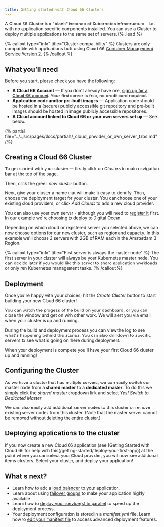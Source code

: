 ```yaml
---
title: Getting started with Cloud 66 Clusters
---
```


A Cloud 66 Cluster is a "blank" instance of Kubernetes infrastructure - i.e. with no application specific components installed. You can use a Cluster to deploy multiple applications to the same set of servers. {% .lead %}

{% callout type="info" title="Cluster compatibility" %}
Clusters are only compatible with applications built using Cloud 66 [Container Management Service Version 2](/docs/cloud-66-101/concepts-and-terminology#version-1-vs-version-2). 
{% /callout %}

## What you’ll need

Before you start, please check you have the following:

* **A Cloud 66 Account** &mdash; If you don't already have one, [sign up for a Cloud 66 account](https://app.cloud66.com/users/sign_up). Your first server is free, no credit card required.
* **Application code and/or pre-built images** &mdash; Application code should be hosted in a (secure) publicly accessible git repository and pre-built images should be hosted in image publicly accessible repositories.
* **A Cloud account linked to Cloud 66 or your own servers set up** &mdash; See below.

{% partial file="../../src/pages/docs/partials/_cloud_provider_or_own_server_tabs.md" /%}

## Creating a Cloud 66 Cluster

To get started with your cluster &mdash; firstly click on *Clusters* in main navigation bar at the top of the page.

Then, click the green *new cluster* button.

Next, give your cluster a name that will make it easy to identify. Then, choose the deployment target for your cluster. You can choose one of your existing cloud providers, or click *Add Clouds* to add a new cloud provider.

You can also use your own server - although you will need to [register it](/docs/servers/registered-servers#register-a-server) first. In our example we're choosing to deploy to Digital Ocean.

Depending on which cloud or registered server you selected above, we can now choose options for our new cluster, such as region and capacity. In this example we'll choose *3* servers with 2GB of RAM each in the Amsterdam 3 Region.

{% callout type="info" title="First server is always the master node" %}
 The first server in your cluster will always be your Kubernetes master node. You can decide later if you would like this server to share application workloads or only run Kubernetes management tasks. 
{% /callout %}

## Deployment

Once you're happy with your choices; hit the *Create Cluster* button to start building your new Cloud 66 cluster!

You can watch the progess of the build on your dashboard, or you can close the window and get on with other work. We will alert you via email when your cluster is up and running.

During the build and deployment process you can view the log to see what's happening behind the scenes. You can also drill down to specific servers to see what is going on there during deployment.

When your deployment is complete you'll have your first Cloud 66 cluster up and running!

## Configuring the Cluster

As we have a cluster that has multiple servers, we can easily switch our master node from a **shared master** to a **dedicated master**. To do this we simply click the *shared master* dropdown link and select *Yes! Switch to Dedicated Master*

We can also easily add additional server nodes to this cluster or remove existing server nodes from this cluster.
(Note that the master server cannot be removed without deleting the entire cluster.)

## Deploying applications to the cluster

If you now create a new Cloud 66 application (see [Getting Started with Cloud 66 for help with this(/getting-started/deploy-your-first-app)) at the point where you can select your Cloud provider, you will now see additional items clusters. Select your cluster, and deploy your application!

## What's next?

* Learn how to add a [load balancer](/docs/load-balancers/load-balancer) to your application.
* Learn about using [failover groups](/docs/failover-groups/failover-groups) to make your application highly available
* Learn how to [deploy your service(s) in parallel](/docs/deployment/parallel-deployment) to speed up the deployment process.
* Your deployment configuration is stored in a *manifest.yml* file. Learn how to [edit your manifest file](/docs/manifest/building-a-manifest-file) to access advanced deployment features.
